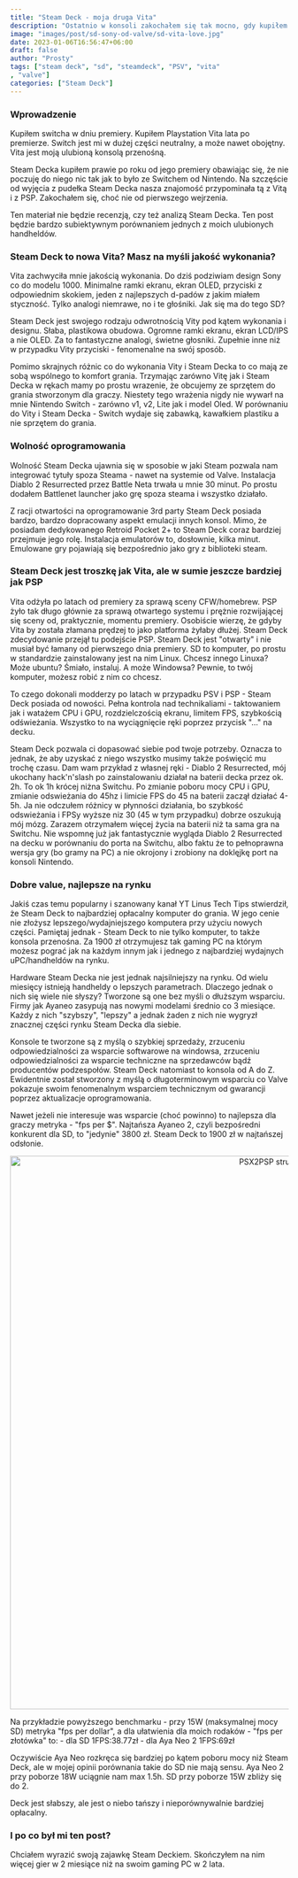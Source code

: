 ```yaml
---
title: "Steam Deck - moja druga Vita"
description: "Ostatnio w konsoli zakochałem się tak mocno, gdy kupiłem PS Vita"
image: "images/post/sd-sony-od-valve/sd-vita-love.jpg"
date: 2023-01-06T16:56:47+06:00
draft: false
author: "Prosty"
tags: ["steam deck", "sd", "steamdeck", "PSV", "vita"
, "valve"]
categories: ["Steam Deck"]
---
```


### Wprowadzenie
Kupiłem switcha w dniu premiery. Kupiłem Playstation Vita lata po premierze. Switch jest mi w dużej części neutralny, a może nawet obojętny. Vita jest moją ulubioną konsolą przenośną.

Steam Decka kupiłem prawie po roku od jego premiery obawiając się, że nie poczuję do niego nic tak jak to było ze Switchem od Nintendo. Na szczęście od wyjęcia z pudełka Steam Decka nasza znajomość przypominała tą z Vitą i z PSP. Zakochałem się, choć nie od pierwszego wejrzenia.

Ten materiał nie będzie recenzją, czy też analizą Steam Decka. Ten post będzie bardzo subiektywnym porównaniem jednych z moich ulubionych handheldów.

### Steam Deck to nowa Vita? Masz na myśli jakość wykonania?
Vita zachwyciła mnie jakością wykonania. Do dziś podziwiam design Sony co do modelu 1000. Minimalne ramki ekranu, ekran OLED, przyciski z odpowiednim skokiem, jeden z najlepszych d-padów z jakim miałem styczność. Tylko analogi niemrawe, no i te głośniki. Jak się ma do tego SD?

Steam Deck jest swojego rodzaju odwrotnością Vity pod kątem wykonania i designu. Słaba, plastikowa obudowa. Ogromne ramki ekranu, ekran LCD/IPS a nie OLED. Za to fantastyczne analogi, świetne głosniki. Zupełnie inne niż w przypadku Vity przyciski - fenomenalne na swój sposób.

Pomimo skrajnych różnic co do wykonania Vity i Steam Decka to co mają ze sobą wspólnego to komfort grania. Trzymając zarówno Vitę jak i Steam Decka w rękach mamy po prostu wrazenie, że obcujemy ze sprzętem do grania stworzonym dla graczy. Niestety tego wrażenia nigdy nie wywarł na mnie Nintendo Switch - zarówno v1, v2, Lite jak i model Oled. W porównaniu do Vity i Steam Decka - Switch wydaje się zabawką, kawałkiem plastiku a nie sprzętem do grania.

### Wolność oprogramowania
Wolność Steam Decka ujawnia się w sposobie w jaki Steam pozwala nam integrować tytuły spoza Steama - nawet na systemie od Valve. Instalacja Diablo 2 Resurrected przez Battle Neta trwała u mnie 30 minut. Po prostu dodałem Battlenet launcher jako grę spoza steama i wszystko działało. 


Z racji otwartości na oprogramowanie 3rd party Steam Deck posiada bardzo, bardzo dopracowany aspekt emulacji innych konsol. Mimo, że posiadam dedykowanego Retroid Pocket 2+ to Steam Deck coraz bardziej przejmuje jego rolę. Instalacja emulatorów to, dosłownie, kilka minut. Emulowane gry pojawiają się bezpośrednio jako gry z biblioteki steam.

### Steam Deck jest troszkę jak Vita, ale w sumie jeszcze bardziej jak PSP
Vita odżyła po latach od premiery za sprawą sceny CFW/homebrew. PSP żyło tak długo głównie za sprawą otwartego systemu i prężnie rozwijającej się sceny od, praktycznie, momentu premiery. Osobiście wierzę, że gdyby Vita by została złamana prędzej to jako platforma żyłaby dłużej.
Steam Deck zdecydowanie przejął tu podejście PSP. Steam Deck jest "otwarty" i nie musiał być łamany od pierwszego dnia premiery. SD to komputer, po prostu w standardzie zainstalowany jest na nim Linux. Chcesz innego Linuxa? Może ubuntu? Śmiało, instaluj. A może Windowsa? Pewnie, to twój komputer, możesz robić z nim co chcesz.

To czego dokonali modderzy po latach w przypadku PSV i PSP - Steam Deck posiada od nowości. Pełna kontrola nad technikaliami - taktowaniem jak i watażem CPU i GPU, rozdzielczością ekranu, limitem FPS, szybkością odświeżania. Wszystko to na wyciągnięcie ręki poprzez przycisk "..." na decku.


Steam Deck pozwala ci dopasować siebie pod twoje potrzeby. Oznacza to jednak, że aby uzyskać z niego wszystko musimy także poświęcić mu trochę czasu.
Dam wam przykład z własnej ręki - Diablo 2 Resurrected, mój ukochany hack'n'slash po zainstalowaniu działał na baterii decka przez ok. 2h. To ok 1h krócej niżna Switchu. Po zmianie poboru mocy CPU i GPU, zmianie odswieżania do 45hz i limicie FPS do 45 na baterii zaczął działać 4-5h. Ja nie odczułem różnicy w płynności działania, bo szybkość odswieżania i FPSy wyższe niz 30 (45 w tym przypadku) dobrze oszukują mój mózg. Zarazem otrzymałem więcej życia na baterii niż ta sama gra na Switchu. Nie wspomnę już jak fantastycznie wygląda Diablo 2 Resurrected na decku w porównaniu do porta na Switchu, albo faktu że to pełnoprawna wersja gry (bo gramy na PC) a nie okrojony i zrobiony na doklęjkę port na konsoli Nintendo.


### Dobre value, najlepsze na rynku
Jakiś czas temu popularny i szanowany kanał YT Linus Tech Tips stwierdził, że Steam Deck to najbardziej opłacalny komputer do grania. W jego cenie nie złożysz lepszego/wydajniejszego komputera przy użyciu nowych części.
Pamiętaj jednak - Steam Deck to nie tylko komputer, to także konsola przenośna. Za 1900 zł otrzymujesz tak gaming PC na którym możesz pograć jak na każdym innym jak i jednego z najbardziej wydajnych uPC/handheldów na rynku.


Hardware Steam Decka nie jest jednak najsilniejszy na rynku. Od wielu miesięcy istnieją handheldy o lepszych parametrach. Dlaczego jednak o nich się wiele nie słyszy? Tworzone są one bez myśli o dłuższym wsparciu. Firmy jak Ayaneo zasypują nas nowymi modelami średnio co 3 miesiące. Każdy z nich "szybszy", "lepszy" a jednak żaden z nich nie wygryzł znacznej części rynku Steam Decka dla siebie.

Konsole te tworzone są z myślą o szybkiej sprzedaży, zrzuceniu odpowiedzialności za wsparcie softwarowe na windowsa, zrzuceniu odpowiedzialności za wsparcie techniczne na sprzedawców bądź producentów podzespołów.  Steam Deck natomiast to konsola od A do Z. Ewidentnie został stworzony z myślą o długoterminowym wsparciu co Valve pokazuje swoim fenomenalnym wsparciem technicznym od gwarancji poprzez aktualizacje oprogramowania.

Nawet jeżeli nie interesuje was wsparcie (choć powinno) to najlepsza dla graczy metryka - "fps per $". Najtańsza Ayaneo 2, czyli bezpośredni konkurent dla SD, to "jedynie" 3800 zł. Steam Deck to 1900 zł w najtańszej odsłonie.

<p align="center">
  <img alt="PSX2PSP struktura folderów" width="1000" src="/post/sd-sony-od-valve/horizon_porownanie.jpg" />
</p>
Na przykładzie powyższego benchmarku - przy 15W (maksymalnej mocy SD) metryka "fps per dollar", a dla ułatwienia dla moich rodaków - "fps per złotówka" to:
- dla SD 1FPS:38.77zł
- dla Aya Neo 2 1FPS:69zł

Oczywiście Aya Neo rozkręca się bardziej po kątem poboru mocy niż Steam Deck, ale w mojej opinii porównania takie do SD nie mają sensu. Aya Neo 2 przy poborze 18W uciągnie nam max 1.5h. SD przy poborze 15W zbliży się do 2.

Deck jest słabszy, ale jest o niebo tańszy i nieporównywalnie bardziej opłacalny.

### I po co był mi ten post?
Chciałem wyrazić swoją zajawkę Steam Deckiem. Skończyłem na nim więcej gier w 2 miesiące niż na swoim gaming PC w 2 lata.
